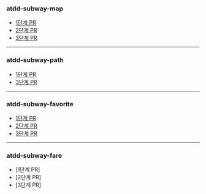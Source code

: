 ### atdd-subway-map
- [1단계 PR](https://github.com/next-step/atdd-subway-map/pull/626)
- [2단계 PR](https://github.com/next-step/atdd-subway-map/pull/739)
- [3단계 PR](https://github.com/next-step/atdd-subway-map/pull/671)

<hr/>

### atdd-subway-path
- [1단계 PR](https://github.com/next-step/atdd-subway-path/pull/537)
- [3단계 PR](https://github.com/next-step/atdd-subway-path/pull/568)

<hr/>

### atdd-subway-favorite
- [1단계 PR](https://github.com/next-step/atdd-subway-favorite/pull/458)
- [2단계 PR](https://github.com/next-step/atdd-subway-favorite/pull/459)
- [3단계 PR](https://github.com/next-step/atdd-subway-favorite/pull/461)

<hr/>

### atdd-subway-fare
- [1단계 PR]
- [2단계 PR]
- [3단계 PR]